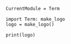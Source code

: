 ```@meta
CurrentModule = Term
```


```@example
import Term: make_logo
logo = make_logo()

print(logo)
```